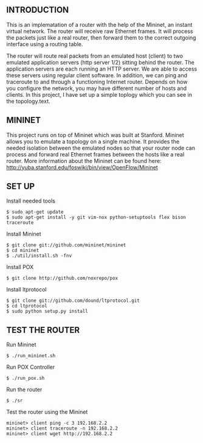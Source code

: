 INTRODUCTION
-------------

This is an implematation of a router with the help of the Mininet, an instant virtual network. The router will receive raw Ethernet frames. It will process the packets just like a real router, then forward them to the correct outgoing interface using a routing table.

The router will route real packets from an emulated host (client) to two emulated application servers (http server 1/2) sitting behind the router. The application servers are each running an HTTP server. We are able to access these servers using regular client software. In addition, we can ping and traceroute to and through a functioning Internet router. Depends on how you configure the network, you may have different number of hosts and clients. In this project, I have set up a simple toplogy which you can see in the topology.text.

MININET
--------
This project runs on top of Mininet which was built at Stanford. Mininet allows you to emulate a topology on a single machine. It provides the needed isolation between the emulated nodes so that your router node can process and forward real Ethernet frames between the hosts like a real router. More information about the Mininet can be found here: http://yuba.stanford.edu/foswiki/bin/view/OpenFlow/Mininet

SET UP
--------
Install needed tools

    $ sudo apt-get update
    $ sudo apt-get install -y git vim-nox python-setuptools flex bison traceroute

Install Mininet

    $ git clone git://github.com/mininet/mininet
    $ cd mininet
    $ ./util/install.sh -fnv

Install POX

    $ git clone http://github.com/noxrepo/pox

Install ltprotocol

    $ git clone git://github.com/dound/ltprotocol.git
    $ cd ltprotocol 
    $ sudo python setup.py install
    
TEST THE ROUTER
----------------
Run Mininet 

    $ ./run_mininet.sh

Run POX Controller

    $ ./run_pox.sh
    
Run the router

    $ ./sr
    
Test the router using the Mininet
    
    mininet> client ping -c 3 192.168.2.2
    mininet> client traceroute -n 192.168.2.2
    mininet> client wget http://192.168.2.2
